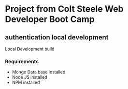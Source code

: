 #  Project from Colt Steele Web Developer Boot Camp
##  authentication local development
Local Development build

### Requirements

* Mongo Data base installed
* Node JS installed
* NPM installed

